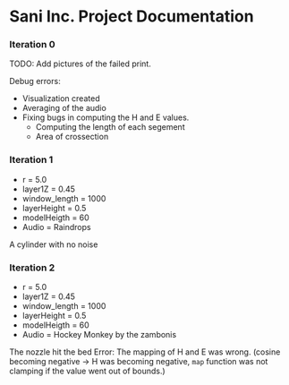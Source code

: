 # Sani Inc. Project Documentation

### Iteration 0

TODO: Add pictures of the failed print.

Debug errors:
* Visualization created
* Averaging of the audio
* Fixing bugs in computing the H and E values.
  * Computing the length of each segement
  * Area of crossection

### Iteration 1
* r = 5.0
* layer1Z = 0.45
* window_length = 1000
* layerHeight = 0.5
* modelHeigth = 60
* Audio = Raindrops

A cylinder with no noise

### Iteration 2
* r = 5.0
* layer1Z = 0.45
* window_length = 1000
* layerHeight = 0.5
* modelHeigth = 60
* Audio =  Hockey Monkey by the zambonis

The nozzle hit the bed
Error:
The mapping of H and E was wrong. (cosine becoming negative -> H was becoming negative, `map` function was not clamping if the value went out of bounds.)
